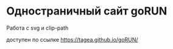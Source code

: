 # Одностраничный сайт goRUN

Работа с svg и clip-path

доступен по ссылке https://tagea.github.io/goRUN/
